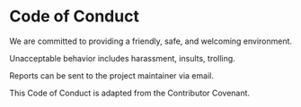 # Code of Conduct

We are committed to providing a friendly, safe, and welcoming environment.

Unacceptable behavior includes harassment, insults, trolling.

Reports can be sent to the project maintainer via email.

This Code of Conduct is adapted from the Contributor Covenant.
